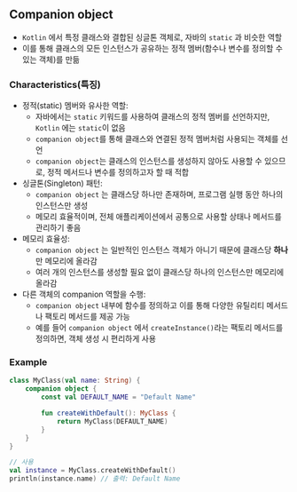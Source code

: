## Companion object

* `Kotlin` 에서 특정 클래스와 결합된 싱글톤 객체로, 자바의 `static` 과 비슷한 역할
* 이를 통해 클래스의 모든 인스턴스가 공유하는 정적 멤버(함수나 변수를 정의할 수 있는 객체)를 만듦

### Characteristics(특징)

* 정적(static) 멤버와 유사한 역할:
    * 자바에서는 `static` 키워드를 사용하여 클래스의 정적 멤버를 선언하지만, `Kotlin` 에는 `static`이 없음
    * `companion object`를 통해 클래스와 연결된 정적 멤버처럼 사용되는 객체를 선언
    * `companion object`는 클래스의 인스턴스를 생성하지 않아도 사용할 수 있으므로, 정적 메서드나 변수를 정의하고자 할 때 적합
* 싱글톤(Singleton) 패턴:
    * `companion object` 는 클래스당 하나만 존재하며, 프로그램 실행 동안 하나의 인스턴스만 생성
    * 메모리 효율적이며, 전체 애플리케이션에서 공통으로 사용할 상태나 메서드를 관리하기 좋음
* 메모리 효율성:
    * `companion object` 는 일반적인 인스턴스 객체가 아니기 때문에 클래스당 **하나**만 메모리에 올라감
    * 여러 개의 인스턴스를 생성할 필요 없이 클래스당 하나의 인스턴스만 메모리에 올라감
* 다른 객체의 companion 역할을 수행:
    * `companion object` 내부에 함수를 정의하고 이를 통해 다양한 유틸리티 메서드나 팩토리 메서드를 제공 가능
    * 예를 들어 `companion object` 에서 `createInstance()`라는 팩토리 메서드를 정의하면, 객체 생성 시 편리하게 사용

### Example

~~~kotlin
class MyClass(val name: String) {
    companion object {
        const val DEFAULT_NAME = "Default Name"

        fun createWithDefault(): MyClass {
            return MyClass(DEFAULT_NAME)
        }
    }
}

// 사용
val instance = MyClass.createWithDefault()
println(instance.name) // 출력: Default Name
~~~


